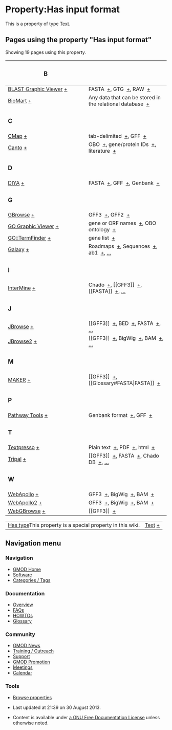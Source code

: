 



<span id="top"></span>




# <span dir="auto">Property:Has input format</span>









This is a property of type
[Text](Special%253ATypes/Text "Special%253ATypes/Text").

  
<span id="SMWResults"></span>



## Pages using the property "Has input format"

Showing 19 pages using this property.

<table style="width: 100%; ">
<colgroup>
<col style="width: 50%" />
<col style="width: 50%" />
</colgroup>
<thead>
<tr class="header">
<th class="smwpropname"><h3 id="b">B</h3></th>
<th></th>
</tr>
</thead>
<tbody>
<tr class="odd">
<td class="smwpropname"><a href="BLAST_Graphic_Viewer.1"
title="BLAST Graphic Viewer">BLAST Graphic Viewer</a> <span
class="smwbrowse"><a href="Special%253ABrowse/BLAST-20Graphic-20Viewer"
title="Special%253ABrowse/BLAST-20Graphic-20Viewer">+</a></span></td>
<td class="smwprops">FASTA  <span class="smwsearch"><a
href="Special%253ASearchByProperty/Has-20input-20format/FASTA"
title="Special%253ASearchByProperty/Has-20input-20format/FASTA">+</a></span>,
GTG  <span class="smwsearch"><a
href="Special%253ASearchByProperty/Has-20input-20format/GTG"
title="Special%253ASearchByProperty/Has-20input-20format/GTG">+</a></span>,
RAW  <span class="smwsearch"><a
href="Special%253ASearchByProperty/Has-20input-20format/RAW"
title="Special%253ASearchByProperty/Has-20input-20format/RAW">+</a></span></td>
</tr>
<tr class="even">
<td class="smwpropname"><a href="BioMart"
title="BioMart">BioMart</a> <span class="smwbrowse"><a
href="Special%253ABrowse/BioMart"
title="Special%253ABrowse/BioMart">+</a></span></td>
<td class="smwprops">Any data that can be stored in the relational
database  <span class="smwsearch"><a
href="Special%253ASearchByProperty/Has-20input-20format/Any-20data-20that-20can-20be-20stored-20in-20the-20relational-20database"
title="Special%253ASearchByProperty/Has-20input-20format/Any-20data-20that-20can-20be-20stored-20in-20the-20relational-20database">+</a></span></td>
</tr>
<tr class="odd">
<td class="smwpropname"><h3 id="c">C</h3></td>
<td></td>
</tr>
<tr class="even">
<td class="smwpropname"><a href="CMap.1" title="CMap">CMap</a> <span
class="smwbrowse"><a href="Special%253ABrowse/CMap"
title="Special%253ABrowse/CMap">+</a></span></td>
<td class="smwprops">tab-delimited  <span class="smwsearch"><a
href="Special%253ASearchByProperty/Has-20input-20format/tab-2Ddelimited"
title="Special%253ASearchByProperty/Has-20input-20format/tab-2Ddelimited">+</a></span>,
GFF  <span class="smwsearch"><a
href="Special%253ASearchByProperty/Has-20input-20format/GFF"
title="Special%253ASearchByProperty/Has-20input-20format/GFF">+</a></span></td>
</tr>
<tr class="odd">
<td class="smwpropname"><a href="Canto" title="Canto">Canto</a> <span
class="smwbrowse"><a href="Special%253ABrowse/Canto"
title="Special%253ABrowse/Canto">+</a></span></td>
<td class="smwprops">OBO  <span class="smwsearch"><a
href="Special%253ASearchByProperty/Has-20input-20format/OBO"
title="Special%253ASearchByProperty/Has-20input-20format/OBO">+</a></span>,
gene/protein IDs  <span class="smwsearch"><a
href="Special%253ASearchByProperty/Has-20input-20format/gene-2Fprotein-20IDs"
title="Special%253ASearchByProperty/Has-20input-20format/gene-2Fprotein-20IDs">+</a></span>,
literature  <span class="smwsearch"><a
href="Special%253ASearchByProperty/Has-20input-20format/literature"
title="Special%253ASearchByProperty/Has-20input-20format/literature">+</a></span></td>
</tr>
<tr class="even">
<td class="smwpropname"><h3 id="d">D</h3></td>
<td></td>
</tr>
<tr class="odd">
<td class="smwpropname"><a href="DIYA" title="DIYA">DIYA</a> <span
class="smwbrowse"><a href="Special%253ABrowse/DIYA"
title="Special%253ABrowse/DIYA">+</a></span></td>
<td class="smwprops">FASTA  <span class="smwsearch"><a
href="Special%253ASearchByProperty/Has-20input-20format/FASTA"
title="Special%253ASearchByProperty/Has-20input-20format/FASTA">+</a></span>,
GFF  <span class="smwsearch"><a
href="Special%253ASearchByProperty/Has-20input-20format/GFF"
title="Special%253ASearchByProperty/Has-20input-20format/GFF">+</a></span>,
Genbank  <span class="smwsearch"><a
href="Special%253ASearchByProperty/Has-20input-20format/Genbank"
title="Special%253ASearchByProperty/Has-20input-20format/Genbank">+</a></span></td>
</tr>
<tr class="even">
<td class="smwpropname"><h3 id="g">G</h3></td>
<td></td>
</tr>
<tr class="odd">
<td class="smwpropname"><a href="GBrowse.1"
title="GBrowse">GBrowse</a> <span class="smwbrowse"><a
href="Special%253ABrowse/GBrowse"
title="Special%253ABrowse/GBrowse">+</a></span></td>
<td class="smwprops">GFF3  <span class="smwsearch"><a
href="Special%253ASearchByProperty/Has-20input-20format/GFF3"
title="Special%253ASearchByProperty/Has-20input-20format/GFF3">+</a></span>,
GFF2  <span class="smwsearch"><a
href="Special%253ASearchByProperty/Has-20input-20format/GFF2"
title="Special%253ASearchByProperty/Has-20input-20format/GFF2">+</a></span></td>
</tr>
<tr class="even">
<td class="smwpropname"><a href="GO_Graphic_Viewer.1"
title="GO Graphic Viewer">GO Graphic Viewer</a> <span
class="smwbrowse"><a href="Special%253ABrowse/GO-20Graphic-20Viewer"
title="Special%253ABrowse/GO-20Graphic-20Viewer">+</a></span></td>
<td class="smwprops">gene or ORF names  <span class="smwsearch"><a
href="Special%253ASearchByProperty/Has-20input-20format/gene-20or-20ORF-20names"
title="Special%253ASearchByProperty/Has-20input-20format/gene-20or-20ORF-20names">+</a></span>,
OBO ontology  <span class="smwsearch"><a
href="Special%253ASearchByProperty/Has-20input-20format/OBO-20ontology"
title="Special%253ASearchByProperty/Has-20input-20format/OBO-20ontology">+</a></span></td>
</tr>
<tr class="odd">
<td class="smwpropname"><a href="GO%253A%253ATermFinder.1"
title="GO::TermFinder">GO::TermFinder</a> <span class="smwbrowse"><a
href="Special%253ABrowse/GO%253A%253ATermFinder"
title="Special%253ABrowse/GO%253A%253ATermFinder">+</a></span></td>
<td class="smwprops">gene list  <span class="smwsearch"><a
href="Special%253ASearchByProperty/Has-20input-20format/gene-20list"
title="Special%253ASearchByProperty/Has-20input-20format/gene-20list">+</a></span></td>
</tr>
<tr class="even">
<td class="smwpropname"><a href="Galaxy.1"
title="Galaxy">Galaxy</a> <span class="smwbrowse"><a
href="Special%253ABrowse/Galaxy"
title="Special%253ABrowse/Galaxy">+</a></span></td>
<td class="smwprops">Roadmaps  <span class="smwsearch"><a
href="Special%253ASearchByProperty/Has-20input-20format/Roadmaps"
title="Special%253ASearchByProperty/Has-20input-20format/Roadmaps">+</a></span>,
Sequences  <span class="smwsearch"><a
href="Special%253ASearchByProperty/Has-20input-20format/Sequences"
title="Special%253ASearchByProperty/Has-20input-20format/Sequences">+</a></span>,
ab1  <span class="smwsearch"><a
href="Special%253ASearchByProperty/Has-20input-20format/ab1"
title="Special%253ASearchByProperty/Has-20input-20format/ab1">+</a></span>,
<a href="Special%253APageProperty/Galaxy%253A%253AHas_input_format"
title="Special:PageProperty/Galaxy::Has input format">…</a></td>
</tr>
<tr class="odd">
<td class="smwpropname"><h3 id="i">I</h3></td>
<td></td>
</tr>
<tr class="even">
<td class="smwpropname"><a href="InterMine"
title="InterMine">InterMine</a> <span class="smwbrowse"><a
href="Special%253ABrowse/InterMine"
title="Special%253ABrowse/InterMine">+</a></span></td>
<td class="smwprops">Chado  <span class="smwsearch"><a
href="Special%253ASearchByProperty/Has-20input-20format/Chado"
title="Special%253ASearchByProperty/Has-20input-20format/Chado">+</a></span>,
[[GFF3]]  <span class="smwsearch"><a
href="Special%253ASearchByProperty/Has-20input-20format/-5B-5BGFF3-5D-5D"
title="Special%253ASearchByProperty/Has-20input-20format/-5B-5BGFF3-5D-5D">+</a></span>,
[[FASTA]]  <span class="smwsearch"><a
href="Special%253ASearchByProperty/Has-20input-20format/-5B-5BFASTA-5D-5D"
title="Special%253ASearchByProperty/Has-20input-20format/-5B-5BFASTA-5D-5D">+</a></span>,
<a href="Special%253APageProperty/InterMine%253A%253AHas_input_format"
title="Special:PageProperty/InterMine::Has input format">…</a></td>
</tr>
<tr class="odd">
<td class="smwpropname"><h3 id="j">J</h3></td>
<td></td>
</tr>
<tr class="even">
<td class="smwpropname"><a href="JBrowse.1"
title="JBrowse">JBrowse</a> <span class="smwbrowse"><a
href="Special%253ABrowse/JBrowse"
title="Special%253ABrowse/JBrowse">+</a></span></td>
<td class="smwprops">[[GFF3]]  <span class="smwsearch"><a
href="Special%253ASearchByProperty/Has-20input-20format/-5B-5BGFF3-5D-5D"
title="Special%253ASearchByProperty/Has-20input-20format/-5B-5BGFF3-5D-5D">+</a></span>,
BED  <span class="smwsearch"><a
href="Special%253ASearchByProperty/Has-20input-20format/BED"
title="Special%253ASearchByProperty/Has-20input-20format/BED">+</a></span>,
FASTA  <span class="smwsearch"><a
href="Special%253ASearchByProperty/Has-20input-20format/FASTA"
title="Special%253ASearchByProperty/Has-20input-20format/FASTA">+</a></span>,
<a href="Special%253APageProperty/JBrowse%253A%253AHas_input_format"
title="Special:PageProperty/JBrowse::Has input format">…</a></td>
</tr>
<tr class="odd">
<td class="smwpropname"><a href="JBrowse2"
title="JBrowse2">JBrowse2</a> <span class="smwbrowse"><a
href="Special%253ABrowse/JBrowse2"
title="Special%253ABrowse/JBrowse2">+</a></span></td>
<td class="smwprops">[[GFF3]]  <span class="smwsearch"><a
href="Special%253ASearchByProperty/Has-20input-20format/-5B-5BGFF3-5D-5D"
title="Special%253ASearchByProperty/Has-20input-20format/-5B-5BGFF3-5D-5D">+</a></span>,
BigWig  <span class="smwsearch"><a
href="Special%253ASearchByProperty/Has-20input-20format/BigWig"
title="Special%253ASearchByProperty/Has-20input-20format/BigWig">+</a></span>,
BAM  <span class="smwsearch"><a
href="Special%253ASearchByProperty/Has-20input-20format/BAM"
title="Special%253ASearchByProperty/Has-20input-20format/BAM">+</a></span>,
<a href="Special%253APageProperty/JBrowse2%253A%253AHas_input_format"
title="Special:PageProperty/JBrowse2::Has input format">…</a></td>
</tr>
<tr class="even">
<td class="smwpropname"><h3 id="m">M</h3></td>
<td></td>
</tr>
<tr class="odd">
<td class="smwpropname"><a href="MAKER.1" title="MAKER">MAKER</a> <span
class="smwbrowse"><a href="Special%253ABrowse/MAKER"
title="Special%253ABrowse/MAKER">+</a></span></td>
<td class="smwprops">[[GFF3]]  <span class="smwsearch"><a
href="Special%253ASearchByProperty/Has-20input-20format/-5B-5BGFF3-5D-5D"
title="Special%253ASearchByProperty/Has-20input-20format/-5B-5BGFF3-5D-5D">+</a></span>,
[[Glossary#FASTA|FASTA]]  <span class="smwsearch"><a
href="Special%253ASearchByProperty/Has-20input-20format/-5B-5BGlossary-23FASTA-7CFASTA-5D-5D"
title="Special%253ASearchByProperty/Has-20input-20format/-5B-5BGlossary-23FASTA-7CFASTA-5D-5D">+</a></span></td>
</tr>
<tr class="even">
<td class="smwpropname"><h3 id="p">P</h3></td>
<td></td>
</tr>
<tr class="odd">
<td class="smwpropname"><a href="Pathway_Tools.1"
title="Pathway Tools">Pathway Tools</a> <span class="smwbrowse"><a
href="Special%253ABrowse/Pathway-20Tools"
title="Special%253ABrowse/Pathway-20Tools">+</a></span></td>
<td class="smwprops">Genbank format  <span class="smwsearch"><a
href="Special%253ASearchByProperty/Has-20input-20format/Genbank-20format"
title="Special%253ASearchByProperty/Has-20input-20format/Genbank-20format">+</a></span>,
GFF  <span class="smwsearch"><a
href="Special%253ASearchByProperty/Has-20input-20format/GFF"
title="Special%253ASearchByProperty/Has-20input-20format/GFF">+</a></span></td>
</tr>
<tr class="even">
<td class="smwpropname"><h3 id="t">T</h3></td>
<td></td>
</tr>
<tr class="odd">
<td class="smwpropname"><a href="Textpresso"
title="Textpresso">Textpresso</a> <span class="smwbrowse"><a
href="Special%253ABrowse/Textpresso"
title="Special%253ABrowse/Textpresso">+</a></span></td>
<td class="smwprops">Plain text  <span class="smwsearch"><a
href="Special%253ASearchByProperty/Has-20input-20format/Plain-20text"
title="Special%253ASearchByProperty/Has-20input-20format/Plain-20text">+</a></span>,
PDF  <span class="smwsearch"><a
href="Special%253ASearchByProperty/Has-20input-20format/PDF"
title="Special%253ASearchByProperty/Has-20input-20format/PDF">+</a></span>,
html  <span class="smwsearch"><a
href="Special%253ASearchByProperty/Has-20input-20format/html"
title="Special%253ASearchByProperty/Has-20input-20format/html">+</a></span></td>
</tr>
<tr class="even">
<td class="smwpropname"><a href="Tripal.1"
title="Tripal">Tripal</a> <span class="smwbrowse"><a
href="Special%253ABrowse/Tripal"
title="Special%253ABrowse/Tripal">+</a></span></td>
<td class="smwprops">[[GFF3]]  <span class="smwsearch"><a
href="Special%253ASearchByProperty/Has-20input-20format/-5B-5BGFF3-5D-5D"
title="Special%253ASearchByProperty/Has-20input-20format/-5B-5BGFF3-5D-5D">+</a></span>,
FASTA  <span class="smwsearch"><a
href="Special%253ASearchByProperty/Has-20input-20format/FASTA"
title="Special%253ASearchByProperty/Has-20input-20format/FASTA">+</a></span>,
Chado DB  <span class="smwsearch"><a
href="Special%253ASearchByProperty/Has-20input-20format/Chado-20DB"
title="Special%253ASearchByProperty/Has-20input-20format/Chado-20DB">+</a></span>,
<a href="Special%253APageProperty/Tripal%253A%253AHas_input_format"
title="Special:PageProperty/Tripal::Has input format">…</a></td>
</tr>
<tr class="odd">
<td class="smwpropname"><h3 id="w">W</h3></td>
<td></td>
</tr>
<tr class="even">
<td class="smwpropname"><a href="WebApollo.1"
title="WebApollo">WebApollo</a> <span class="smwbrowse"><a
href="Special%253ABrowse/WebApollo"
title="Special%253ABrowse/WebApollo">+</a></span></td>
<td class="smwprops">GFF3  <span class="smwsearch"><a
href="Special%253ASearchByProperty/Has-20input-20format/GFF3"
title="Special%253ASearchByProperty/Has-20input-20format/GFF3">+</a></span>,
BigWig  <span class="smwsearch"><a
href="Special%253ASearchByProperty/Has-20input-20format/BigWig"
title="Special%253ASearchByProperty/Has-20input-20format/BigWig">+</a></span>,
BAM  <span class="smwsearch"><a
href="Special%253ASearchByProperty/Has-20input-20format/BAM"
title="Special%253ASearchByProperty/Has-20input-20format/BAM">+</a></span></td>
</tr>
<tr class="odd">
<td class="smwpropname"><a href="WebApollo2"
title="WebApollo2">WebApollo2</a> <span class="smwbrowse"><a
href="Special%253ABrowse/WebApollo2"
title="Special%253ABrowse/WebApollo2">+</a></span></td>
<td class="smwprops">GFF3  <span class="smwsearch"><a
href="Special%253ASearchByProperty/Has-20input-20format/GFF3"
title="Special%253ASearchByProperty/Has-20input-20format/GFF3">+</a></span>,
BigWig  <span class="smwsearch"><a
href="Special%253ASearchByProperty/Has-20input-20format/BigWig"
title="Special%253ASearchByProperty/Has-20input-20format/BigWig">+</a></span>,
BAM  <span class="smwsearch"><a
href="Special%253ASearchByProperty/Has-20input-20format/BAM"
title="Special%253ASearchByProperty/Has-20input-20format/BAM">+</a></span></td>
</tr>
<tr class="even">
<td class="smwpropname"><a href="WebGBrowse.1"
title="WebGBrowse">WebGBrowse</a> <span class="smwbrowse"><a
href="Special%253ABrowse/WebGBrowse"
title="Special%253ABrowse/WebGBrowse">+</a></span></td>
<td class="smwprops">[[GFF3]]  <span class="smwsearch"><a
href="Special%253ASearchByProperty/Has-20input-20format/-5B-5BGFF3-5D-5D"
title="Special%253ASearchByProperty/Has-20input-20format/-5B-5BGFF3-5D-5D">+</a></span></td>
</tr>
</tbody>
</table>




</span>

|  |  |
|----|----|
| <span class="smw-highlighter" data-type="1" state="inline" data-title="Property"><span class="smwbuiltin">[Has type](Property%253AHas_type "Property:Has type")</span><span class="smwttcontent">This property is a special property in this wiki.</span></span> | [Text](Special%253ATypes/Text "Special%253ATypes/Text") <span class="smwsearch">[+](Special%253ASearchByProperty/Has-20type/Text "Special%253ASearchByProperty/Has-20type/Text")</span> |






## Navigation menu









### Navigation



- <span id="n-GMOD-Home">[GMOD Home](Main_Page)</span>
- <span id="n-Software">[Software](GMOD_Components)</span>
- <span id="n-Categories-.2F-Tags">[Categories /
  Tags](Categories)</span>




### Documentation



- <span id="n-Overview">[Overview](Overview)</span>
- <span id="n-FAQs">[FAQs](Category%253AFAQ)</span>
- <span id="n-HOWTOs">[HOWTOs](Category%253AHOWTO)</span>
- <span id="n-Glossary">[Glossary](Glossary)</span>




### Community



- <span id="n-GMOD-News">[GMOD News](GMOD_News)</span>
- <span id="n-Training-.2F-Outreach">[Training /
  Outreach](Training_and_Outreach)</span>
- <span id="n-Support">[Support](Support)</span>
- <span id="n-GMOD-Promotion">[GMOD Promotion](GMOD_Promotion)</span>
- <span id="n-Meetings">[Meetings](Meetings)</span>
- <span id="n-Calendar">[Calendar](Calendar)</span>




### Tools

- <span id="t-smwbrowselink"><a href="Special%253ABrowse/Property%253AHas_input_format"
  rel="smw-browse">Browse properties</a></span>



- <span id="footer-info-lastmod">Last updated at 21:39 on 30 August
  2013.</span>
<!-- - <span id="footer-info-viewcount">13,055 page views.</span> -->
- <span id="footer-info-copyright">Content is available under
  <a href="http://www.gnu.org/licenses/fdl-1.3.html" class="external"
  rel="nofollow">a GNU Free Documentation License</a> unless otherwise
  noted.</span>

<!-- -->



<!-- -->





